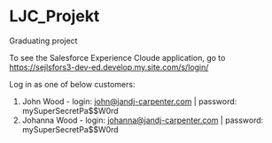 # LJC_Projekt

Graduating project

To see the Salesforce Experience Cloude application, go to https://sejlsfors3-dev-ed.develop.my.site.com/s/login/

Log in as one of below customers:
1. John Wood    - login: john@jandj-carpenter.com    | password: mySuperSecretPa$$W0rd
2. Johanna Wood - login: johanna@jandj-carpenter.com | password: mySuperSecretPa$$W0rd
